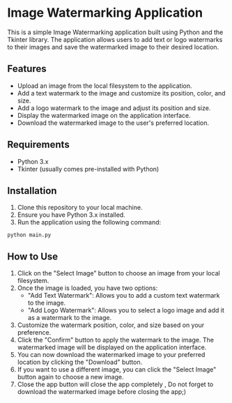 

# Image Watermarking Application

This is a simple Image Watermarking application built using Python and the Tkinter library. The application allows users to add text or logo watermarks to their images and save the watermarked image to their desired location.

## Features

- Upload an image from the local filesystem to the application.
- Add a text watermark to the image and customize its position, color, and size.
- Add a logo watermark to the image and adjust its position and size.
- Display the watermarked image on the application interface.
- Download the watermarked image to the user's preferred location.

## Requirements

- Python 3.x
- Tkinter (usually comes pre-installed with Python)

## Installation

1. Clone this repository to your local machine.
2. Ensure you have Python 3.x installed.
3. Run the application using the following command:

```
python main.py
```

## How to Use

1. Click on the "Select Image" button to choose an image from your local filesystem.
2. Once the image is loaded, you have two options:
   - "Add Text Watermark": Allows you to add a custom text watermark to the image.
   - "Add Logo Watermark": Allows you to select a logo image and add it as a watermark to the image.
3. Customize the watermark position, color, and size based on your preference.
4. Click the "Confirm" button to apply the watermark to the image. The watermarked image will be displayed on the application interface.
5. You can now download the watermarked image to your preferred location by clicking the "Download" button.
6. If you want to use a different image, you can click the "Select Image" button again to choose a new image.
7. Close the app button will close the app completely , Do not forget to download the watermarked image before closing the app;)



